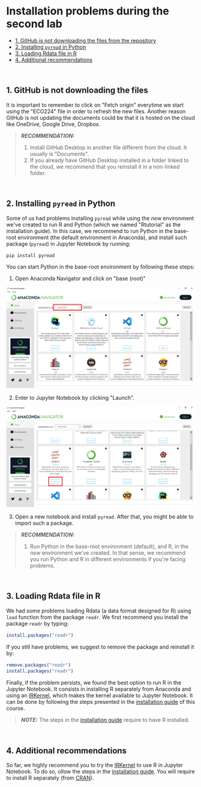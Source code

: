 # Installation problems during the second lab

- [1. GitHub is not downloading the files from the repository](#case_1)
- [2. Installing <code>pyread</code> in Python](#case_2)
- [3. Loading Rdata file in R](#case_3)
- [4. Additional recommendations](#additional)

<br />

## <a name="case_1"></a> **1. GitHub is not downloading the files**
It is important to remember to click on "Fetch origin" everytime we start using the "ECO224" file in order to refresh the new files.
Another reason GitHub is not updating the documents could be that it is hosted on the cloud like OneDrive, Google Drive, Dropbox.

> **_RECOMMENDATION:_** 
> 1. Install GitHub Desktop in another file different from the cloud. It usually is "Documents".
> 2. If you already have GitHub Desktop installed in a folder linked to the cloud, we recommend that you reinstall it in a non-linked folder.

<br />

## <a name="case_2"></a> **2. Installing <code>pyread</code> in Python**
Some of us had problems installing <code>pyread</code> while using the *new* environment we've created to run R and Python (which we named "Rtutorial" as the installation guide). In this case, we recommend to run Python in the base-root environment (the default environment in Anaconda), and install such package (<code>pyread</code>) in Jupyter Notebook by running:

```python
pip install pyread
```

You can start Python in the base-root environment by following these steps:

1. Open Anaconda Navigator and click on "base (root)"

<img src="navigator.PNG">

2. Enter to Jupyter Notebook by clicking "Launch".

<img src="j_launch.PNG">

3. Open a new notebook and install <code>pyread</code>. After that, you might be able to import such a package.

> **_RECOMMENDATION:_** 
> 1. Run Python in the base-root environment (default), and R, in the *new* environment we've created. In that sense, we recommend you run Python and R in different environments if you're facing problems.

<br />

## <a name="case_3"></a> **3. Loading Rdata file in R**

We had some problems loading Rdata (a data format designed for R) using <code>load</code> function from the package <code>readr</code>. We first recommend you install the package <code>readr</code> by typing:

```R
install.packages("readr")
```

If you still have problems, we suggest to remove the package and reinstall it by:

```R
remove.packages("readr")
install.packages("readr")
```

Finally, if the problem persists, we found the best option to run R in the Jupyter Notebook. It consists in installing R separately from Anaconda and using an [IRKernel](https://irkernel.github.io/installation/#windows-panel), which makes the kernel available to Jupyter Notebook. It can be done by following the steps presented in the [installation guide](https://github.com/alexanderquispe/ECO224/blob/main/Installation/Python_R_installation.md#ikernel) of this course.

 > **_NOTE:_** 
The steps in the [installation guide](https://github.com/alexanderquispe/ECO224/blob/main/Installation/Python_R_installation.md#ikernel) require to have R installed.

<br />

## <a name="additional"></a> **4. Additional recommendations**
So far, we highly recommend you to try the [IRKernel](https://irkernel.github.io/installation/#windows-panel) to use R in Jupyter Notebook. To do so, ollow the steps in the [installation guide](https://github.com/alexanderquispe/ECO224/blob/main/Installation/Python_R_installation.md#ikernel). You will require 
to install R separately (from [CRAN](https://cran.r-project.org/bin/windows/base/)).


